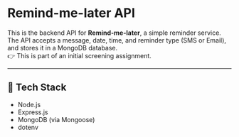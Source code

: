 # Remind-me-later API

This is the backend API for **Remind-me-later**, a simple reminder service. The API accepts a message, date, time, and reminder type (SMS or Email), and stores it in a MongoDB database.  
👉 This is part of an initial screening assignment.

---

## 🚀 Tech Stack

- Node.js
- Express.js
- MongoDB (via Mongoose)
- dotenv
